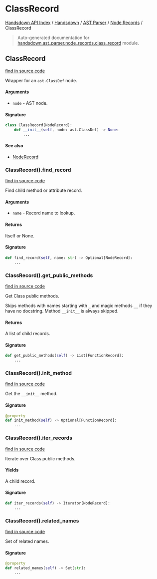 # ClassRecord

[Handsdown API Index](../../../README.md#handsdown-api-index) /
[Handsdown](../../index.md#handsdown) /
[AST Parser](../index.md#ast-parser) /
[Node Records](./index.md#node-records) /
ClassRecord

> Auto-generated documentation for [handsdown.ast_parser.node_records.class_record](https://github.com/vemel/handsdown/blob/main/handsdown/ast_parser/node_records/class_record.py) module.

## ClassRecord

[find in source code](https://github.com/vemel/handsdown/blob/main/handsdown/ast_parser/node_records/class_record.py#L16)

Wrapper for an `ast.ClassDef` node.

#### Arguments

- `node` - AST node.

#### Signature

```python
class ClassRecord(NodeRecord):
    def __init__(self, node: ast.ClassDef) -> None:
        ...
```

#### See also

- [NodeRecord](./node_record.md#noderecord)

### ClassRecord().find_record

[find in source code](https://github.com/vemel/handsdown/blob/main/handsdown/ast_parser/node_records/class_record.py#L34)

Find child method or attribute record.

#### Arguments

- `name` - Record name to lookup.

#### Returns

Itself or None.

#### Signature

```python
def find_record(self, name: str) -> Optional[NodeRecord]:
    ...
```

### ClassRecord().get_public_methods

[find in source code](https://github.com/vemel/handsdown/blob/main/handsdown/ast_parser/node_records/class_record.py#L87)

Get Class public methods.

Skips methods with names starting with `_` and magic methods  `__` if
they have no docstring. Method `__init__` is always skipped.

#### Returns

A list of child records.

#### Signature

```python
def get_public_methods(self) -> List[FunctionRecord]:
    ...
```

### ClassRecord().init_method

[find in source code](https://github.com/vemel/handsdown/blob/main/handsdown/ast_parser/node_records/class_record.py#L126)

Get the `__init__` method.

#### Signature

```python
@property
def init_method(self) -> Optional[FunctionRecord]:
    ...
```

### ClassRecord().iter_records

[find in source code](https://github.com/vemel/handsdown/blob/main/handsdown/ast_parser/node_records/class_record.py#L74)

Iterate over Class public methods.

#### Yields

A child record.

#### Signature

```python
def iter_records(self) -> Iterator[NodeRecord]:
    ...
```

### ClassRecord().related_names

[find in source code](https://github.com/vemel/handsdown/blob/main/handsdown/ast_parser/node_records/class_record.py#L57)

Set of related names.

#### Signature

```python
@property
def related_names(self) -> Set[str]:
    ...
```



